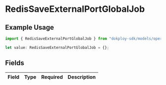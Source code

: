 # RedisSaveExternalPortGlobalJob

## Example Usage

```typescript
import { RedisSaveExternalPortGlobalJob } from "dokploy-sdk/models/operations";

let value: RedisSaveExternalPortGlobalJob = {};
```

## Fields

| Field       | Type        | Required    | Description |
| ----------- | ----------- | ----------- | ----------- |